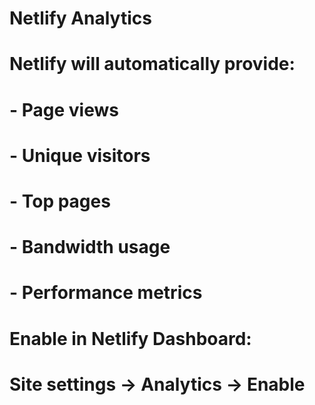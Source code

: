 # Netlify Analytics

# Netlify will automatically provide:

# - Page views

# - Unique visitors

# - Top pages

# - Bandwidth usage

# - Performance metrics

# Enable in Netlify Dashboard:

# Site settings → Analytics → Enable
